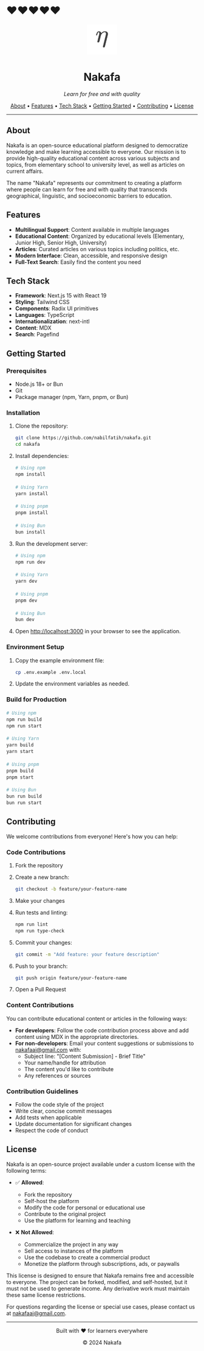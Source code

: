 # ❤️❤️❤️❤️❤️

<p align="center">
  <img src="public/logo.svg" alt="Nakafa Logo" width="80" height="80">
</p>

<h1 align="center">Nakafa</h1>
<p align="center"><em>Learn for free and with quality</em></p>

<p align="center">
  <a href="#about">About</a> •
  <a href="#features">Features</a> •
  <a href="#tech-stack">Tech Stack</a> •
  <a href="#getting-started">Getting Started</a> •
  <a href="#contributing">Contributing</a> •
  <a href="#license">License</a>
</p>

---

## About

Nakafa is an open-source educational platform designed to democratize knowledge and make learning accessible to everyone. Our mission is to provide high-quality educational content across various subjects and topics, from elementary school to university level, as well as articles on current affairs.

The name "Nakafa" represents our commitment to creating a platform where people can learn for free and with quality that transcends geographical, linguistic, and socioeconomic barriers to education.

## Features

- **Multilingual Support**: Content available in multiple languages
- **Educational Content**: Organized by educational levels (Elementary, Junior High, Senior High, University)
- **Articles**: Curated articles on various topics including politics, etc.
- **Modern Interface**: Clean, accessible, and responsive design
- **Full-Text Search**: Easily find the content you need

## Tech Stack

- **Framework**: Next.js 15 with React 19
- **Styling**: Tailwind CSS
- **Components**: Radix UI primitives
- **Languages**: TypeScript
- **Internationalization**: next-intl
- **Content**: MDX
- **Search**: Pagefind

## Getting Started

### Prerequisites

- Node.js 18+ or Bun
- Git
- Package manager (npm, Yarn, pnpm, or Bun)

### Installation

1. Clone the repository:

   ```bash
   git clone https://github.com/nabilfatih/nakafa.git
   cd nakafa
   ```

2. Install dependencies:

   ```bash
   # Using npm
   npm install

   # Using Yarn
   yarn install

   # Using pnpm
   pnpm install

   # Using Bun
   bun install
   ```

3. Run the development server:

   ```bash
   # Using npm
   npm run dev

   # Using Yarn
   yarn dev

   # Using pnpm
   pnpm dev

   # Using Bun
   bun dev
   ```

4. Open [http://localhost:3000](http://localhost:3000) in your browser to see the application.

### Environment Setup

1. Copy the example environment file:

   ```bash
   cp .env.example .env.local
   ```

2. Update the environment variables as needed.

### Build for Production

```bash
# Using npm
npm run build
npm run start

# Using Yarn
yarn build
yarn start

# Using pnpm
pnpm build
pnpm start

# Using Bun
bun run build
bun run start
```

## Contributing

We welcome contributions from everyone! Here's how you can help:

### Code Contributions

1. Fork the repository
2. Create a new branch:

   ```bash
   git checkout -b feature/your-feature-name
   ```

3. Make your changes
4. Run tests and linting:

   ```bash
   npm run lint
   npm run type-check
   ```

5. Commit your changes:

   ```bash
   git commit -m "Add feature: your feature description"
   ```

6. Push to your branch:

   ```bash
   git push origin feature/your-feature-name
   ```

7. Open a Pull Request

### Content Contributions

You can contribute educational content or articles in the following ways:

- **For developers**: Follow the code contribution process above and add content using MDX in the appropriate directories.
- **For non-developers**: Email your content suggestions or submissions to <nakafaai@gmail.com> with:
  - Subject line: "[Content Submission] - Brief Title"
  - Your name/handle for attribution
  - The content you'd like to contribute
  - Any references or sources

### Contribution Guidelines

- Follow the code style of the project
- Write clear, concise commit messages
- Add tests when applicable
- Update documentation for significant changes
- Respect the code of conduct

## License

Nakafa is an open-source project available under a custom license with the following terms:

- ✅ **Allowed**:

  - Fork the repository
  - Self-host the platform
  - Modify the code for personal or educational use
  - Contribute to the original project
  - Use the platform for learning and teaching

- ❌ **Not Allowed**:
  - Commercialize the project in any way
  - Sell access to instances of the platform
  - Use the codebase to create a commercial product
  - Monetize the platform through subscriptions, ads, or paywalls

This license is designed to ensure that Nakafa remains free and accessible to everyone. The project can be forked, modified, and self-hosted, but it must not be used to generate income. Any derivative work must maintain these same license restrictions.

For questions regarding the license or special use cases, please contact us at <nakafaai@gmail.com>.

---

<p align="center">Built with ❤️ for learners everywhere</p>
<p align="center">© 2024 Nakafa</p>
